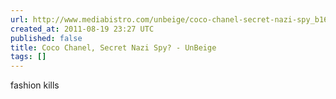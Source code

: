 ```yaml
---
url: http://www.mediabistro.com/unbeige/coco-chanel-secret-nazi-spy_b16109
created_at: 2011-08-19 23:27 UTC
published: false
title: Coco Chanel, Secret Nazi Spy? - UnBeige
tags: []
---
```


fashion kills
